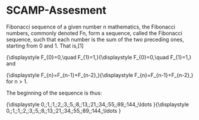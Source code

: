 # SCAMP-Assesment
Fibonacci sequence of a given number
n mathematics, the Fibonacci numbers, commonly denoted Fn, form a sequence, called the Fibonacci sequence, such that each number is the sum of the two preceding ones, starting from 0 and 1. That is,[1]

{\displaystyle F_{0}=0,\quad F_{1}=1,}{\displaystyle F_{0}=0,\quad F_{1}=1,}
and

{\displaystyle F_{n}=F_{n-1}+F_{n-2},}{\displaystyle F_{n}=F_{n-1}+F_{n-2},}
for n > 1.

The beginning of the sequence is thus:

{\displaystyle 0,\;1,\;1,\;2,\;3,\;5,\;8,\;13,\;21,\;34,\;55,\;89,\;144,\;\ldots }{\displaystyle 0,\;1,\;1,\;2,\;3,\;5,\;8,\;13,\;21,\;34,\;55,\;89,\;144,\;\ldots }
